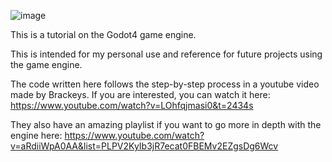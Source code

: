 
![image](https://github.com/user-attachments/assets/28be55fe-caa2-4bd7-a0f2-f94c4e74c59f)

This is a tutorial on the Godot4 game engine.

This is intended for my personal use and reference for future projects using the game engine.

The code written here follows the step-by-step process in a youtube video made by Brackeys.
If you are interested, you can watch it here: https://www.youtube.com/watch?v=LOhfqjmasi0&t=2434s

They also have an amazing playlist if you want to go more in depth with the engine here: https://www.youtube.com/watch?v=aRdiiWpA0AA&list=PLPV2KyIb3jR7ecat0FBEMv2EZgsDg6Wcv

